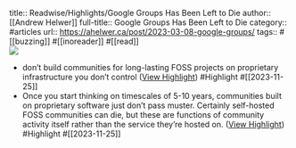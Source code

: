 title:: Readwise/Highlights/Google Groups Has Been Left to Die
author:: [[Andrew Helwer]]
full-title:: Google Groups Has Been Left to Die
category:: #articles
url:: https://ahelwer.ca/post/2023-03-08-google-groups/
tags:: #[[buzzing]] #[[inoreader]] #[[read]]  
![](https://news.ycombinator.com/favicon.ico)

- don’t build communities for long-lasting FOSS projects on proprietary infrastructure you don’t control ([View Highlight](https://read.readwise.io/read/01hg2f6ge7hr9r1aw3mzgq587w)) #Highlight #[[2023-11-25]]
- Once you start thinking on timescales of 5-10 years, communities built on proprietary software just don’t pass muster. Certainly self-hosted FOSS communities can die, but these are functions of community activity itself rather than the service they’re hosted on. ([View Highlight](https://read.readwise.io/read/01hg2f71hmpa0qf9a6a7228ve9)) #Highlight #[[2023-11-25]]
